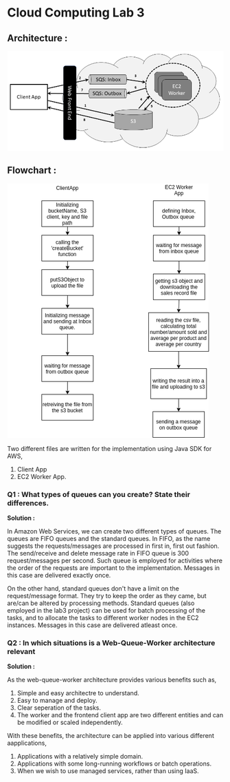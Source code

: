 # Cloud Computing Lab 3

## Architecture : 

![](images/lab3-architecture.png)
## Flowchart :

![](images/image.png)



Two different files are written for the implementation using Java SDK for AWS,

1. Client App
2. EC2 Worker App.

### Q1 : What types of queues can you create? State their differences.

**Solution :**

In Amazon Web Services, we can create two different types of queues. The queues are FIFO queues and the standard queues. In FIFO, as the name suggests
the requests/messages are processed in first in, first out fashion. The send/receive and delete message rate in FIFO queue is 300 request/messages per second.
Such queue is employed for activities where the order of the requests are important to the implementation. Messages in this case are delivered exactly once.

On the other hand, standard queues don't have a limit on the request/message format. They try to keep the order as they came, but are/can be altered by processing methods. Standard queues (also employed in the lab3 project) can be used for batch processing of the tasks, and to allocate the tasks to different worker nodes in the EC2 instances. Messages in this case are delivered atleast once.

### Q2 : In which situations is a Web-Queue-Worker architecture relevant

**Solution :**

As the web-queue-worker architecture provides various benefits such as,

1. Simple and easy architectre to understand.
2. Easy to manage and deploy.
3. Clear seperation of the tasks.
4. The worker and the frontend client app are two different entities and can be modified or scaled independently.

With these benefits, the architecture can be applied into various different aapplications,

1. Applications with a relatively simple domain.
2. Applications with some long-running workflows or batch operations.
3. When we wish to use managed services, rather than using IaaS.
